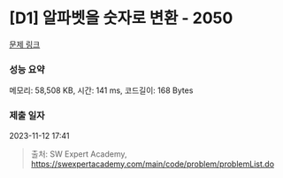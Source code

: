 # [D1] 알파벳을 숫자로 변환 - 2050 

[문제 링크](https://swexpertacademy.com/main/code/problem/problemDetail.do?contestProbId=AV5QLGxKAzQDFAUq) 

### 성능 요약

메모리: 58,508 KB, 시간: 141 ms, 코드길이: 168 Bytes

### 제출 일자

2023-11-12 17:41



> 출처: SW Expert Academy, https://swexpertacademy.com/main/code/problem/problemList.do